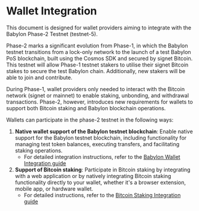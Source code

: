 # Wallet Integration

This document is designed for wallet providers
aiming to integrate with the Babylon Phase-2 Testnet (testnet-5).

Phase-2 marks a significant evolution from Phase-1,
in which the Babylon testnet transitions from a lock-only network
to the launch of a test Babylon PoS blockchain,
built using the Cosmos SDK and secured by signet Bitcoin.
This testnet will allow Phase-1 testnet stakers to utilise
their signet Bitcoin stakes to secure the test Babylon chain.
Additionally, new stakers will be able to join and contribute.

During Phase-1,
wallet providers only needed to interact with the Bitcoin network
(signet or mainnet) to enable staking, unbonding, and withdrawal
transactions. Phase-2, however, introduces new requirements
for wallets to support both Bitcoin staking and Babylon blockchain
operations. 

Wallets can participate in the phase-2 testnet in
the following ways:
1. **Native wallet support of the Babylon testnet blockchain**:
   Enable native support for the Babylon testnet blockchain, including
   functionality for managing test token balances, executing transfers,
   and facilitating staking operations.
   * For detailed integration instructions, 
     refer to the [Babylon Wallet Integration guide](./babylon-wallet.md)
2. **Support of Bitcoin staking**: Participate in Bitcoin staking
   by integrating with a web application or by natively integrating
   Bitcoin staking functionality directly to your wallet,
   whether it's a browser extension, mobile app, or hardware wallet.
   * For detailed instructions,
     refer to the [Bitcoin Staking Integration guide](./bitcoin-staking.md)

